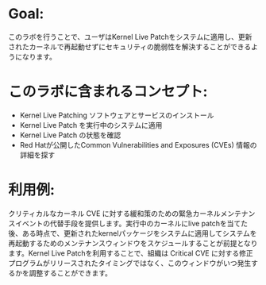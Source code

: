# Goal:
このラボを行うことで、ユーザはKernel Live Patchをシステムに適用し、更新されたカーネルで再起動せずにセキュリティの脆弱性を解決することができるようになります。

# このラボに含まれるコンセプト:

* Kernel Live Patching ソフトウェアとサービスのインストール
* Kernel Live Patch を実行中のシステムに適用
* Kernel Live Patch の状態を確認
* Red Hatが公開したCommon Vulnerabilities and Exposures (CVEs) 情報の詳細を探す

# 利用例:

クリティカルなカーネル CVE に対する緩和策のための緊急カーネルメンテナンスイベントの代替手段を提供します。実行中のカーネルにlive patchを当てた後、ある時点で、更新されたkernelパッケージをシステムに適用してシステムを再起動するためのメンテナンスウィンドウをスケジュールすることが前提となります。Kernel Live Patchを利用することで、組織は Critical CVE に対する修正プログラムがリリースされたタイミングではなく、このウィンドウがいつ発生するかを調整することができます。  

